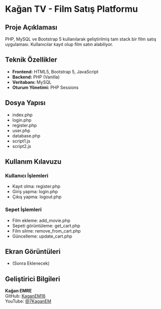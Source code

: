 # Kağan TV - Film Satış Platformu

## Proje Açıklaması
PHP, MySQL ve Bootstrap 5 kullanılarak geliştirilmiş tam stack bir film satış uygulaması. Kullanıcılar kayıt olup film satın alabiliyor.

## Teknik Özellikler
- **Frontend:** HTML5, Bootstrap 5, JavaScript
- **Backend:** PHP (Vanilla)
- **Veritabanı:** MySQL
- **Oturum Yönetimi:** PHP Sessions

## Dosya Yapısı
- index.php
- login.php
- register.php
- user.php
- database.php
- script1.js
- script2.js

## Kullanım Kılavuzu

### Kullanıcı İşlemleri
- Kayıt olma: register.php
- Giriş yapma: login.php
- Çıkış yapma: logout.php

### Sepet İşlemleri
- Film ekleme: add_movie.php
- Sepeti görüntüleme: get_cart.php
- Film silme: remove_from_cart.php
- Güncelleme: update_cart.php

## Ekran Görüntüleri
- (Sonra Eklenecek)

## Geliştirici Bilgileri
**Kağan EMRE**  
GitHub: [KaganEM16](https://github.com/KaganEM16)  
YouTube: [@7KaganEM](https://www.youtube.com/@7KaganEM)
